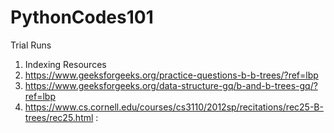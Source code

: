 # PythonCodes101
Trial Runs

1. Indexing Resources
2. https://www.geeksforgeeks.org/practice-questions-b-b-trees/?ref=lbp
3. https://www.geeksforgeeks.org/data-structure-gq/b-and-b-trees-gq/?ref=lbp
4. https://www.cs.cornell.edu/courses/cs3110/2012sp/recitations/rec25-B-trees/rec25.html : 
